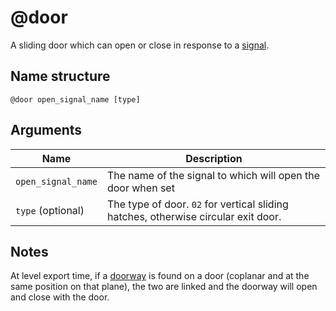 # @door

A sliding door which can open or close in response to a [signal](../signals.md).

## Name structure

```
@door open_signal_name [type]
```

## Arguments

| Name                     | Description                                                                        |
| -------------------------| ---------------------------------------------------------------------------------- |
| `open_signal_name`       | The name of the signal to which will open the door when set                        |
| `type` (optional)        | The type of door. `02` for vertical sliding hatches, otherwise circular exit door. |

## Notes

At level export time, if a [doorway](./doorway.md) is found on a door (coplanar
and at the same position on that plane), the two are linked and the doorway will
open and close with the door.

